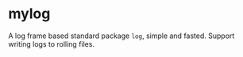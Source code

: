 # mylog
A log frame based standard package `log`, simple and fasted. Support writing logs to rolling files.